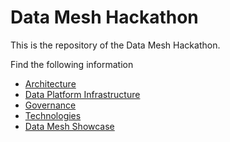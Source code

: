 # Data Mesh Hackathon
This is the repository of the Data Mesh Hackathon.

Find the following information

 * [Architecture](./documentation/Architecture.md)
 * [Data Platform Infrastructure](./documentation/DataPlatform.md)
 * [Governance](./documentation/Governance.md)
 * [Technologies](./documentation/tech/README.md)
 * [Data Mesh Showcase](./documentation/showcase/README.md)




